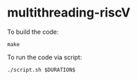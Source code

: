 # multithreading-riscV

To build the code:

`make`

To run the code via script:

`./script.sh $DURATION$`